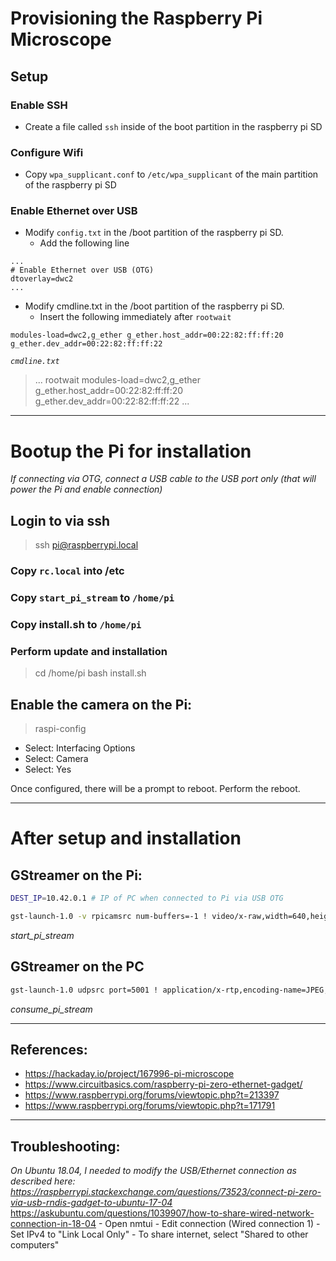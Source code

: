 # Provisioning the Raspberry Pi Microscope

## Setup

### Enable SSH
- Create a file called `ssh` inside of the boot partition in the raspberry pi SD

### Configure Wifi
- Copy `wpa_supplicant.conf` to `/etc/wpa_supplicant` of the main partition of the raspberry pi SD

### Enable Ethernet over USB
- Modify `config.txt` in the /boot partition of the raspberry pi SD.
    - Add the following line
```
...
# Enable Ethernet over USB (OTG)
dtoverlay=dwc2
...
```
- Modify cmdline.txt in the /boot partition of the raspberry pi SD.
    - Insert the following immediately after `rootwait`
```
modules-load=dwc2,g_ether g_ether.host_addr=00:22:82:ff:ff:20 g_ether.dev_addr=00:22:82:ff:ff:22
```

_`cmdline.txt`_
> ... rootwait modules-load=dwc2,g_ether g_ether.host_addr=00:22:82:ff:ff:20 g_ether.dev_addr=00:22:82:ff:ff:22 ...

---

# Bootup the Pi for installation

_If connecting via OTG, connect a USB cable to the USB port only_
_(that will power the Pi and enable connection)_

## Login to via ssh

> ssh pi@raspberrypi.local

### Copy `rc.local` into /etc

### Copy `start_pi_stream` to `/home/pi`

### Copy install.sh to `/home/pi`

### Perform update and installation

> cd /home/pi
> bash install.sh

## Enable the camera on the Pi:

>raspi-config

* Select: Interfacing Options
* Select: Camera
* Select: Yes

Once configured, there will be a prompt to reboot. Perform the reboot.


---
# After setup and installation

## GStreamer on the Pi:

```bash
DEST_IP=10.42.0.1 # IP of PC when connected to Pi via USB OTG

gst-launch-1.0 -v rpicamsrc num-buffers=-1 ! video/x-raw,width=640,height=480, framerate=41/1 ! timeoverlay time-mode="buffer-time" ! jpegenc !  rtpjpegpay !  udpsink host=DEST_IP port=5001
```
_start_pi_stream_

## GStreamer on the PC

```bash
gst-launch-1.0 udpsrc port=5001 ! application/x-rtp,encoding-name=JPEG,payload=26 ! rtpjpegdepay ! jpegdec ! autovideosink
```
_consume_pi_stream_

---

## References:
- https://hackaday.io/project/167996-pi-microscope
- https://www.circuitbasics.com/raspberry-pi-zero-ethernet-gadget/
- https://www.raspberrypi.org/forums/viewtopic.php?t=213397
- https://www.raspberrypi.org/forums/viewtopic.php?t=171791

---
## Troubleshooting:

_On Ubuntu 18.04, I needed to modify the USB/Ethernet connection as described here: https://raspberrypi.stackexchange.com/questions/73523/connect-pi-zero-via-usb-rndis-gadget-to-ubuntu-17-04_
https://askubuntu.com/questions/1039907/how-to-share-wired-network-connection-in-18-04
    - Open nmtui
    - Edit connection (Wired connection 1)
    - Set IPv4 to "Link Local Only"
        - To share internet, select "Shared to other computers"
